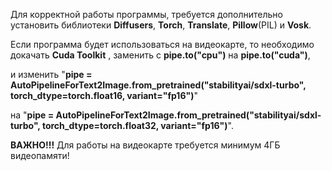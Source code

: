 Для корректной работы программы, требуется дополнительно установить библиотеки **Diffusers**, **Torch**, **Translate**, **Pillow**(PIL) и **Vosk**. 

Если программа будет использоваться на видеокарте, то необходимо докачать **Cuda Toolkit** , заменить с **pipe.to("cpu")** на **pipe.to("cuda")**, 

и изменить "**pipe = AutoPipelineForText2Image.from_pretrained("stabilityai/sdxl-turbo", torch_dtype=torch.float16, variant="fp16")**" 

на "**pipe = AutoPipelineForText2Image.from_pretrained("stabilityai/sdxl-turbo", torch_dtype=torch.float32, variant="fp16")**". 

**ВАЖНО!!!** Для работы на видеокарте требуется минимум 4ГБ видеопамяти!
